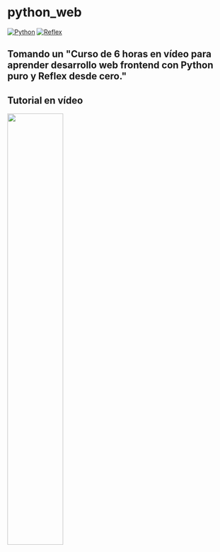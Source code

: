 # python_web

[![Python](https://img.shields.io/badge/Python-3.09+-yellow?style=for-the-badge&logo=python&logoColor=white&labelColor=101010)](https://python.org)
[![Reflex](https://img.shields.io/badge/Reflex-0.3.6+-5646ED?style=for-the-badge&logo=reflex&logoColor=white&labelColor=101010)](https://reflex.dev)

## Tomando un "Curso de 6 horas en vídeo para aprender desarrollo web frontend con Python puro y Reflex desde cero."

## Tutorial en vídeo

<a href="https://youtu.be/n2YrGsXJC6Y">
    <img src="http://i3.ytimg.com/vi/n2YrGsXJC6Y/maxresdefault.jpg" style="height: 50%; width:50%;"/>
</a>
